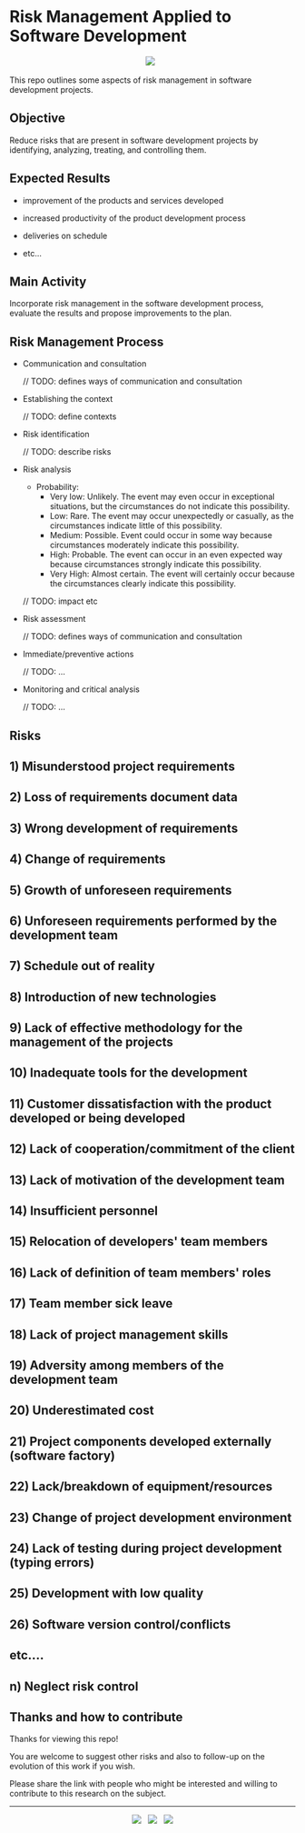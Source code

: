 
# Risk Management Applied to Software Development

<p align='center'>
  <img
    src="https://img.shields.io/badge/risk%20management%20applied%20to%20software%20development%20projects-Under%20Construction-999999?style=for-the-badge&logo=git&logoColor=white" />&nbsp;&nbsp;
</p>

This repo outlines some aspects of risk management in software development projects.

## Objective

Reduce risks that are present in software development projects by identifying, analyzing, treating, and controlling them.

## Expected Results

- improvement of the products and services developed

- increased productivity of the product development process

- deliveries on schedule

- etc...

## Main Activity

Incorporate risk management in the software development process, evaluate the results and propose improvements to the plan.

## Risk Management Process

- Communication and consultation

    // TODO: defines ways of communication and consultation

- Establishing the context 

    // TODO: define contexts
    
- Risk identification

    // TODO: describe risks
    
- Risk analysis
   - Probability:
      - Very low:   Unlikely. The event may even occur in exceptional situations, but the circumstances do not indicate this possibility.
      - Low:        Rare. The event may occur unexpectedly or casually, as the circumstances indicate little of this possibility.
      - Medium:     Possible. Event could occur in some way because circumstances moderately indicate this possibility.
      - High:       Probable. The event can occur in an even expected way because circumstances strongly indicate this possibility.
      - Very High:  Almost certain. The event will certainly occur because the circumstances clearly indicate this possibility.

    // TODO: impact etc

- Risk assessment

    // TODO: defines ways of communication and consultation
    
- Immediate/preventive actions 

    // TODO: ...
    
- Monitoring and critical analysis

    // TODO: ...
    
## Risks

## 1) Misunderstood project requirements

## 2) Loss of requirements document data

## 3) Wrong development of requirements

## 4) Change of requirements

## 5) Growth of unforeseen requirements

## 6) Unforeseen requirements performed by the development team

## 7) Schedule out of reality

## 8) Introduction of new technologies

## 9) Lack of effective methodology for the management of the projects

## 10) Inadequate tools for the development

## 11) Customer dissatisfaction with the product developed or being developed 

## 12) Lack of cooperation/commitment of the client

## 13) Lack of motivation of the development team

## 14) Insufficient personnel

## 15) Relocation of developers' team members

## 16) Lack of definition of team members' roles

## 17) Team member sick leave

## 18) Lack of project management skills

## 19) Adversity among members of the development team

## 20) Underestimated cost

## 21) Project components developed externally (software factory)

## 22) Lack/breakdown of equipment/resources

## 23) Change of project development environment

## 24) Lack of testing during project development (typing errors)

## 25) Development with low quality

## 26) Software version control/conflicts

## etc....

## n) Neglect risk control

## Thanks and how to contribute

Thanks for viewing this repo!

You are welcome to suggest other risks and also to follow-up on the evolution of this work if you wish.

Please share the link with people who might be interested and willing to contribute to this research on the subject.

<!-- FOOTER (Author / Visit My Online Resume / Download My PDF Resume) -->
<hr>
<p align='center'>
  <a href="#"><img
      src="https://img.shields.io/badge/author-%C2%A9%20Siomara%20Cintia%20Pantarotto.%20All%20rights%20reserved.-008080?style=social"></a>&nbsp;&nbsp;
  <a href="https://siomara.com.br/"><img
      src="https://img.shields.io/badge/visit-My Online Resume-008080?style=social"></a>&nbsp;&nbsp;
  <a href="https://siomara.com.br/ResumePANTAROTTO.pdf"><img
      src="https://img.shields.io/badge/download-My PDF Resume-008080?style=social"></a>
</p>

